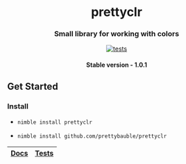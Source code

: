 <div align="center">
  
# prettyclr
### Small library for working with colors
[![tests](https://github.com/prettybauble/prettyclr/actions/workflows/test.yml/badge.svg)](https://github.com/prettybauble/prettyclr/actions/workflows/test.yml)

#### Stable version - 1.0.1

</div>

## Get Started
### Install

-
  ```bash
  nimble install prettyclr
  ```
-
  ```bash
  nimble install github.com/prettybauble/prettyclr
  ```


<div align="center">

|[Docs][]|[Tests][]|
|--------|---------|

</div>

[Docs]:https://prettybauble.github.io/prettyclr/theindex.html
[Tests]:https://github.com/prettybauble/prettyclr/tree/main/tests
